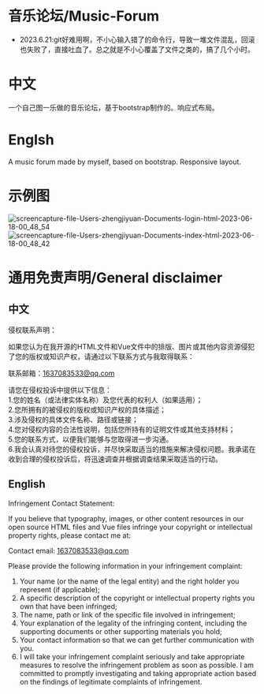 # 音乐论坛/Music-Forum
* 2023.6.21:git好难用啊，不小心输入错了的命令行，导致一堆文件混乱，回滚也失败了，直接吐血了。总之就是不小心覆盖了文件之类的，搞了几个小时。
# 中文
一个自己图一乐做的音乐论坛，基于bootstrap制作的。响应式布局。
# Englsh
A music forum made by myself, based on bootstrap. Responsive layout.
# 示例图
![screencapture-file-Users-zhengjiyuan-Documents-login-html-2023-06-18-00_48_54](https://github.com/baicai99/Student-Project---Music-Forum/assets/101706274/ffefa7b5-cf8b-4f91-bd46-cbfb344c904d)
![screencapture-file-Users-zhengjiyuan-Documents-index-html-2023-06-18-00_48_42](https://github.com/baicai99/Student-Project---Music-Forum/assets/101706274/48d6ac35-f572-4e10-b1b7-e6f354385799)

# 通用免责声明/General disclaimer
## 中文
侵权联系声明：

如果您认为在我开源的HTML文件和Vue文件中的排版、图片或其他内容资源侵犯了您的版权或知识产权，请通过以下联系方式与我取得联系：

联系邮箱：1637083533@qq.com

请您在侵权投诉中提供以下信息：  
1.您的姓名（或法律实体名称）及您代表的权利人（如果适用）；  
2.您所拥有的被侵权的版权或知识产权的具体描述；  
3.涉及侵权的具体文件名称、路径或链接；  
4.您对侵权内容的合法性说明，包括您所持有的证明文件或其他支持材料；  
5.您的联系方式，以便我们能够与您取得进一步沟通。  
6.我会认真对待您的侵权投诉，并尽快采取适当的措施来解决侵权问题。我承诺在收到合理的侵权投诉后，将迅速调查并根据调查结果采取适当的行动。  
## English
Infringement Contact Statement:

If you believe that typography, images, or other content resources in our open source HTML files and Vue files infringe your copyright or intellectual property rights, please contact me at:

Contact email: 1637083533@qq.com

Please provide the following information in your infringement complaint:  
1. Your name (or the name of the legal entity) and the right holder you represent (if applicable);  
2. A specific description of the copyright or intellectual property rights you own that have been infringed;  
3. The name, path or link of the specific file involved in infringement;  
4. Your explanation of the legality of the infringing content, including the supporting documents or other supporting materials you hold;  
5. Your contact information so that we can get further communication with you.  
6. I will take your infringement complaint seriously and take appropriate measures to resolve the infringement problem as soon as possible. I am committed to promptly investigating and taking appropriate action based on the findings of legitimate complaints of infringement.  